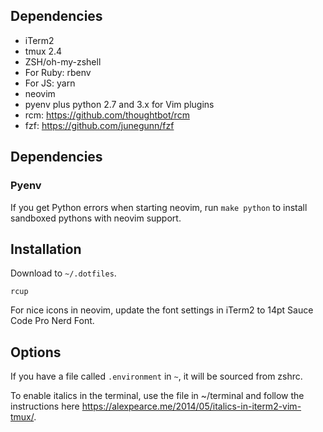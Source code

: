 ## Dependencies

- iTerm2
- tmux 2.4
- ZSH/oh-my-zshell
- For Ruby: rbenv
- For JS: yarn
- neovim
- pyenv plus python 2.7 and 3.x for Vim plugins
- rcm: https://github.com/thoughtbot/rcm
- fzf: https://github.com/junegunn/fzf

## Dependencies

### Pyenv

If you get Python errors when starting neovim, run `make python` to
install sandboxed pythons with neovim support.

## Installation

Download to `~/.dotfiles`.

```
rcup
```

For nice icons in neovim, update the font settings in iTerm2 to 14pt Sauce
Code Pro Nerd Font.

## Options

If you have a file called `.environment` in `~`, it will be sourced from zshrc.

To enable italics in the terminal, use the file in ~/terminal and follow the instructions here https://alexpearce.me/2014/05/italics-in-iterm2-vim-tmux/.
